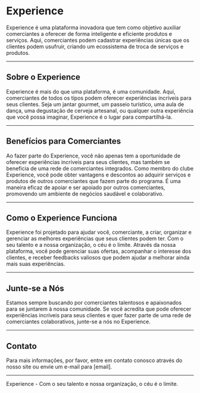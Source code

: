 # Experience

Experience é uma plataforma inovadora que tem como objetivo auxiliar comerciantes a oferecer de forma inteligente e eficiente produtos e serviços. Aqui, comerciantes podem cadastrar experiências únicas que os clientes podem usufruir, criando um ecossistema de troca de serviços e produtos.

---

## Sobre o Experience

Experience é mais do que uma plataforma, é uma comunidade. Aqui, comerciantes de todos os tipos podem oferecer experiências incríveis para seus clientes. Seja um jantar gourmet, um passeio turístico, uma aula de dança, uma degustação de cerveja artesanal, ou qualquer outra experiência que você possa imaginar, Experience é o lugar para compartilhá-la.

---

## Benefícios para Comerciantes

Ao fazer parte do Experience, você não apenas tem a oportunidade de oferecer experiências incríveis para seus clientes, mas também se beneficia de uma rede de comerciantes integrados. Como membro do clube Experience, você pode obter vantagens e descontos ao adquirir serviços e produtos de outros comerciantes que fazem parte do programa. É uma maneira eficaz de apoiar e ser apoiado por outros comerciantes, promovendo um ambiente de negócios saudável e colaborativo.

---

## Como o Experience Funciona

Experience foi projetado para ajudar você, comerciante, a criar, organizar e gerenciar as melhores experiências que seus clientes podem ter. Com o seu talento e a nossa organização, o céu é o limite. Através da nossa plataforma, você pode gerenciar suas ofertas, acompanhar o interesse dos clientes, e receber feedbacks valiosos que podem ajudar a melhorar ainda mais suas experiências.

---

## Junte-se a Nós

Estamos sempre buscando por comerciantes talentosos e apaixonados para se juntarem à nossa comunidade. Se você acredita que pode oferecer experiências incríveis para seus clientes e quer fazer parte de uma rede de comerciantes colaborativos, junte-se a nós no Experience.

---

## Contato

Para mais informações, por favor, entre em contato conosco através do nosso site ou envie um e-mail para [email].

---

Experience - Com o seu talento e nossa organização, o céu é o limite.